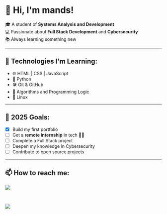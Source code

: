 # 👋 Hi, I'm mands!

🎓 A student of **Systems Analysis and Development**  
💻 Passionate about **Full Stack Development** and **Cybersecurity**  
📚 Always learning something new 

---

## 🚀 Technologies I'm Learning:

- 🌐 HTML | CSS | JavaScript  
- 🐍 Python  
- 🛠️ Git & GitHub  
- 🧠 Algorithms and Programming Logic  
- 🐧 Linux

---

## 📌 2025 Goals:

- [x] Build my first portfolio
- [ ] Get a **remote internship** in tech 👩‍💻
- [ ] Complete a Full Stack project  
- [ ] Deepen my knowledge in Cybersecurity  
- [ ] Contribute to open source projects  

---

## 📫 How to reach me: 
<a href="https://www.linkedin.com/in/mandsmands/"><img src="https://img.shields.io/badge/LinkedIn-0077B5?style=for-the-badge&logo=linkedin&logoColor=white"></a> 
 
<br>

<a href="mailto:amandacristinydias@gmail.com"><img src="https://img.shields.io/badge/Gmail-D14836?style=for-the-badge&logo=gmail&logoColor=white"></a>
  





